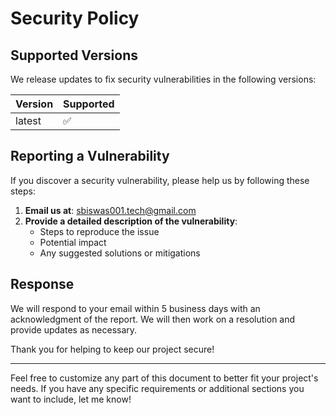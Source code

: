 # Security Policy

## Supported Versions

We release updates to fix security vulnerabilities in the following versions:

| Version | Supported          |
| ------- | ------------------ |
| latest  | :white_check_mark: |

## Reporting a Vulnerability

If you discover a security vulnerability, please help us by following these steps:

1. **Email us at**: [sbiswas001.tech@gmail.com](mailto:sbiswas001.tech@gmail.com)
2. **Provide a detailed description of the vulnerability**:
    - Steps to reproduce the issue
    - Potential impact
    - Any suggested solutions or mitigations

## Response

We will respond to your email within 5 business days with an acknowledgment of the report. We will then work on a resolution and provide updates as necessary. 

Thank you for helping to keep our project secure!

---

Feel free to customize any part of this document to better fit your project's needs. If you have any specific requirements or additional sections you want to include, let me know!
